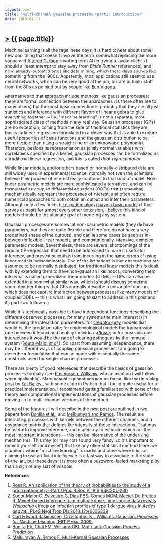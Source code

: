 ```yaml
---
layout: post
title: "Multi-channel gaussian processes (part1: introduction)"
date: 2018-04-11
---
```


## [> {{ page.title}}](https://caesoma.github.io/archive/standalone/2018-04-11-multichannel-gaussian-processes-pt1)

Machine learning is all the rage these days, it is hard to hear about some new cool thing that doesn't involve the term, somewhat replacing the more vague and [Altered Carbon](https://motherboard.vice.com/en_us/article/a34dxe/altered-carbon-netflix-review)-invoking term AI (in trying to avoid clichés I should at least attempt to stay away from _Blade Runner_ references), and now-already-outdated ones like data mining, which these days sounds like something from the 1980s.
Apparently, most applications still seem to use neural networks, which can be very good at the job, but are actually stuff from the 80s as pointed out by people like [Ben Vigoda](https://tedxboston.org/speaker/vigoda).

Alternatives to that approach include methods like gaussian processes; there are formal connection between the approaches (as there often are to many others) but the most basic connection is probably that they are all just statistics and inference with different flavors of linear algebra to glue everything together -- i.e. "machine learning" is not a separate, more sophisticated class of methods in any real way.
Gaussian processes (GPs) are no exception; coming from the side of traditional statistics they are basically linear regression formulated in a clever way that is able to explore useful properties of basis functions and the gaussian distribution to be more flexible than fitting a straight line or an unknowable polynomial.
Therefore, besides its representation as jointly normal variables with correlations specified by a kernel, gaussian processes can be formalized as a traditional linear regression, and this is called _dual-representation_.

While linear models, and/or others based on normally-distributed data are still widely used in experimental science, normally not even the scientists believe their process of interest really conforms to that kind of model.
Non-linear parametric models are more sophisticated alternatives, and can be formulated as coupled differential equations (ODEs) that (somewhat) mechanistically represent the processes of interest, and often require numerical approaches to both obtain an output and infer their parameters.
Although only a few fields [(like epidemiology) have a basic model](http://mathworld.wolfram.com/SIRModel.html) of that serves as basis for almost every other extension, I believe this kind of models should be the ultimate goal of modeling any system.

Gaussian processes are somewhat non-parametric models (they do have parameters, but they are quite flexible and therefore do not have a very predefined shape of the outputs), and can in some cases be seen as in-between inflexible linear models, and computationally-intensive, complex parametric models.
Nevertheless, there are several shortcomings of the regular GP-regression that need to be addressed to make it useful for inference, and prevent scientists from incurring in the same errors of using linear models indiscriminately.
One of the limitations is that observations are assumed to be normally distributed; for traditional linear models this is dealt with by extending them to have non-gaussian likelihoods, converting them into what is called generalized linear models (GLMs) -- GPs can also be extended in a somewhat similar way, which I should discuss sometime soon.
Another thing is that GPs normally describe a univariate function, which does not capture interaction between processes like many models of coupled ODEs -- this is what I am going to start to address in this post and its part-two follow-up.

While it is technically possible to have independent functions describing the different observed processes, for many systems the main interest is in determining the interaction parameters: for [predator-prey](http://mathworld.wolfram.com/Lotka-VolterraEquations.html) models that would be the predation rate; for epidemiological models the transmission rate between infected and healthy individuals([Ross](http://rspa.royalsocietypublishing.org/content/92/638/204)); or for host-microbe interactions it would be the rate of clearing pathogens by the immune system
([Souto-Maior _et al._](http://journals.plos.org/plosntds/article?id=10.1371/journal.pntd.0006339)).
So apart from assuming independence, there may be different ways of coupling gaussian processes; I am going to describe a formulation that can be made with essentially the same constructs used for single-channel processes.

There are plenty of good references that describe the basics of gaussian processes formally (see [Rasmussen, Williams](http://www.gaussianprocess.org/gpml/), whose notation I will follow when applicable). More casual explanations can be found, like that in a blog post by [Kat Bailey ](http://katbailey.github.io/post/gaussian-processes-for-dummies/), with some code in Python that I found quite useful for a practical implementation.
I recommend getting familiarized with some of the theory and computational implementations of gaussian processes before moving on to multi-channel versions of the method.

Some of the features I will describe in the next post are outlined in two papers from [Bonilla et al.](https://papers.nips.cc/paper/3189-multi-task-gaussian-process-prediction.pdf), and [Melkumyan and Ramos](https://www.ijcai.org/Proceedings/11/Papers/238.pdf). The result are interacting processes with kernels between the different channels, and a covariance matrix that defines the intensity of these interactions. That may be useful to improve inference, and especially to estimate which are the most important interactions --  this can be informative of the underlying mechanisms.
This may (or may not) sound very fancy, so it's important to remind yourself (and myself) that like any other statistical method there are situations where "machine learning" is useful and other where it is not; claiming to use artificial intelligence is a fast way to associate to the state-of-the-art, but these days it is more often a buzzword-fueled marketing ploy than a sign of any sort of wisdom.

<!-- `-- caetano, {{ page.date | date: "%Y-%m-%d" }}` -->

**References**
1. [Ross R. An application of the theory of probabilities to the study of a priori pathometry--Part I Proc R Soc A 1916;638:204-230](http://rspa.royalsocietypublishing.org/content/92/638/204)
2. [Souto-Maior C, Sylvestre G, Dias FBS, Gomes MGM, Maciel-De-Freitas R. Model-based inference from multiple dose, time course data reveals _Wolbachia_ effects on infection profiles of type 1 dengue virus in _Aedes aegypti_. PLoS Negl Trop Dis 2018;12:e0006339](https://doi.org/10.1371/journal.pntd.0006339)
3. [Carl Edward Rasmussen, Christopher K.I. Williams. Gaussian. Processes for Machine Learning. MIT Press. 2006.](http://www.gaussianprocess.org/gpml/)
4. [Bonilla EV, Chai KM, Williams CKI. Multi-task Gaussian Process Prediction](https://papers.nips.cc/paper/3189-multi-task-gaussian-process-prediction)
5. [Melkumyan A, Ramos F. Multi-Kernel Gaussian Processes](https://www.ijcai.org/Proceedings/11/Papers/238.pdf)

